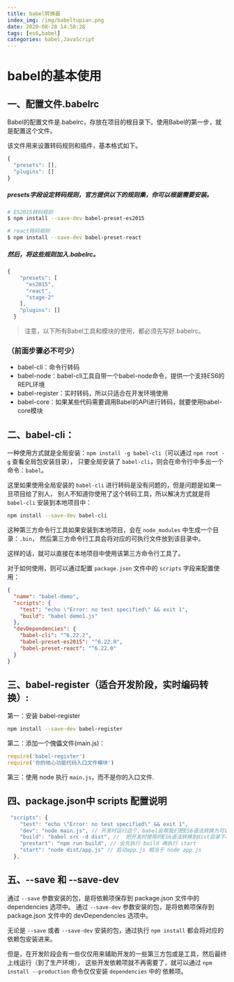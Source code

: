 ```yaml
---
title: babel转换器
index_img: /img/babeltupian.png
date: 2020-08-28 14:58:28
tags: [es6,babel]
categories: babel,JavaScript
---
```


# babel的基本使用

## 一、配置文件.babelrc

Babel的配置文件是.babelrc，存放在项目的根目录下。使用Babel的第一步，就是配置这个文件。

该文件用来设置转码规则和插件，基本格式如下。

```JavaScript
{
  "presets": [],
  "plugins": []
}

```
##### presets字段设定转码规则，官方提供以下的规则集，你可以根据需要安装。

```bash
# ES2015转码规则
$ npm install --save-dev babel-preset-es2015

# react转码规则
$ npm install --save-dev babel-preset-react
````
##### 然后，将这些规则加入.babelrc。
```JavaScript
{
    "presets": [
      "es2015",
      "react",
      "stage-2"
    ],
    "plugins": []
  }
```
> 注意，以下所有Babel工具和模块的使用，都必须先写好.babelrc。

### （前面步骤必不可少）

- babel-cli：命令行转码
- babel-node：babel-cli工具自带一个babel-node命令，提供一个支持ES6的REPL环境
- babel-register：实时转码，所以只适合在开发环境使用
- babel-core：如果某些代码需要调用Babel的API进行转码，就要使用babel-core模块

## 二、babel-cli：

一种使用方式就是全局安装：`npm install -g babel-cli`（可以通过 `npm root -g` 查看全局包安装目录），
只要全局安装了 `babel-cli`，则会在命令行中多出一个命令：`babel`。

这里如果使用全局安装的 `babel-cli` 进行转码是没有问题的，但是问题是如果一旦项目给了别人，
别人不知道你使用了这个转码工具，所以解决方式就是将 `babel-cli` 安装到本地项目中：

```bash
npm install --save-dev babel-cli
```

这种第三方命令行工具如果安装到本地项目，会在 `node_modules` 中生成一个目录：`.bin`，
然后第三方命令行工具会将对应的可执行文件放到该目录中。

这样的话，就可以直接在本地项目中使用该第三方命令行工具了。

对于如何使用，则可以通过配置 `package.json` 文件中的 `scripts` 字段来配置使用：

```json
{
  "name": "babel-demo",
  "scripts": {
    "test": "echo \"Error: no test specified\" && exit 1",
    "build": "babel demo1.js"
  },
  "devDependencies": {
    "babel-cli": "^6.22.2",
    "babel-preset-es2015": "^6.22.0",
    "babel-preset-react": "^6.22.0"
  }
}
```

## 三、babel-register（适合开发阶段，实时编码转换）:

第一：安装 babel-register

```bash
npm install --save-dev babel-register
```

第二：添加一个傀儡文件(main.js)：

```js
require('babel-register')
require('你的核心功能代码入口文件模块')
```

第三：使用 node 执行 `main.js`，而不是你的入口文件.



## 四、package.json中 scripts 配置说明
```JavaScript
 "scripts": {
    "test": "echo \"Error: no test specified\" && exit 1",
    "dev": "node main.js", // 开发时运行这个，babel会帮我们把ES6语法转换为可以识别的ES5语法进去启动
    "build": "babel src -d dist", //  把开发时使用的ES6语法转换到dist目录下以ES5的语法呈现
    "prestart": "npm run build", // 会先执行 build 再执行 start
    "start": "node dist/app.js" // 启动app.js 相当于 node app.js
  },
```

## 五、--save 和 --save-dev

通过 `--save` 参数安装的包，是将依赖项保存到 package.json 文件中的 dependencies 选项中。
通过 `--save-dev` 参数安装的包，是将依赖项保存到 package.json 文件中的 devDependencies 选项中。

无论是 `--save` 或者 `--save-dev` 安装的包，通过执行 `npm install` 都会将对应的依赖包安装进来。

但是，在开发阶段会有一些仅仅用来辅助开发的一些第三方包或是工具，然后最终上线运行（到了生产环境），
这些开发依赖项就不再需要了，就可以通过 `npm install --production` 命令仅仅安装 `dependencies` 中的
依赖项。
